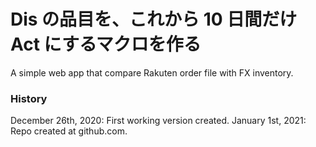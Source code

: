# Dis の品目を、これから 10 日間だけ Act にするマクロを作る

A simple web app that compare Rakuten order file with FX inventory.

### History

December 26th, 2020: First working version created.
January 1st, 2021: Repo created at github.com.
